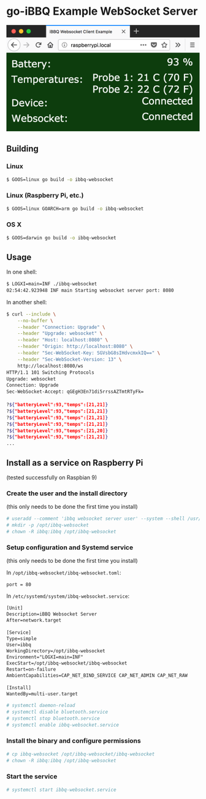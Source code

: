 # go-iBBQ Example WebSocket Server

![Screenshot](./screenshot.png)

## Building

### Linux

```bash
$ GOOS=linux go build -o ibbq-websocket
```

### Linux (Raspberry Pi, etc.)

```bash
$ GOOS=linux GOARCH=arm go build -o ibbq-websocket
```

### OS X

```bash
$ GOOS=darwin go build -o ibbq-websocket
```

## Usage

In one shell:

```bash
$ LOGXI=main=INF ./ibbq-websocket
02:54:42.923948 INF main Starting websocket server port: 8080
```

In another shell:

```bash
$ curl --include \
    --no-buffer \
    --header "Connection: Upgrade" \
    --header "Upgrade: websocket" \
    --header "Host: localhost:8080" \
    --header "Origin: http://localhost:8080" \
    --header "Sec-WebSocket-Key: SGVsbG8sIHdvcmxkIQ==" \
    --header "Sec-WebSocket-Version: 13" \
    http://localhost:8080/ws
HTTP/1.1 101 Switching Protocols
Upgrade: websocket
Connection: Upgrade
Sec-WebSocket-Accept: qGEgH3En71di5rrssAZTmtRTyFk=

?${"batteryLevel":93,"temps":[21,21]}
?${"batteryLevel":93,"temps":[21,21]}
?${"batteryLevel":93,"temps":[21,21]}
?${"batteryLevel":93,"temps":[21,21]}
?${"batteryLevel":93,"temps":[21,20]}
?${"batteryLevel":93,"temps":[21,21]}
...
```

## Install as a service on Raspberry Pi

(tested successfully on Raspbian 9)

### Create the user and the install directory

(this only needs to be done the first time you install)

```bash
# useradd --comment 'ibbq websocket server user' --system --shell /usr/sbin/nologin ibbq
# mkdir -p /opt/ibbq-websocket
# chown -R ibbq:ibbq /opt/ibbq-websocket
```

### Setup configuration and Systemd service

(this only needs to be done the first time you install)

In `/opt/ibbq-websocket/ibbq-websocket.toml`:
```
port = 80
```

In `/etc/systemd/system/ibbq-websocket.service`:
```
[Unit]
Description=iBBQ Websocket Server
After=network.target

[Service]
Type=simple
User=ibbq
WorkingDirectory=/opt/ibbq-websocket
Environment="LOGXI=main=INF"
ExecStart=/opt/ibbq-websocket/ibbq-websocket
Restart=on-failure
AmbientCapabilities=CAP_NET_BIND_SERVICE CAP_NET_ADMIN CAP_NET_RAW

[Install]
WantedBy=multi-user.target
```

```bash
# systemctl daemon-reload
# systemctl disable bluetooth.service
# systemctl stop bluetooth.service
# systemctl enable ibbq-websocket.service
```

### Install the binary and configure permissions

```bash
# cp ibbq-websocket /opt/ibbq-websocket/ibbq-websocket
# chown -R ibbq:ibbq /opt/ibbq-websocket
```

### Start the service

```bash
# systemctl start ibbq-websocket.service
```
